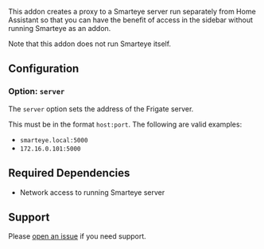 This addon creates a proxy to a Smarteye server run separately from Home Assistant so that you can have the benefit of access in the sidebar without running Smarteye as an addon.

Note that this addon does not run Smarteye itself.

## Configuration

### Option: `server`

The `server` option sets the address of the Frigate server.

This must be in the format `host:port`. The following are valid examples:

- `smarteye.local:5000`
- `172.16.0.101:5000`

## Required Dependencies
- Network access to running Smarteye server

## Support
Please [open an issue](https://github.com/edunetai/smarteye/issues/new/choose) if you need support.